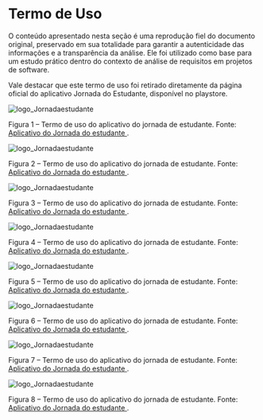# Termo de Uso

O conteúdo apresentado nesta seção é uma reprodução fiel do documento original, preservado em sua totalidade para garantir a autenticidade das informações e a transparência da análise. Ele foi utilizado como base para um estudo prático dentro do contexto de análise de requisitos em projetos de software.

Vale destacar que este termo de uso foi retirado diretamente da página oficial do aplicativo Jornada do Estudante, disponível no playstore.

![logo_Jornadaestudante](../img/termo_de_uso1.jpg)

Figura 1 – Termo de uso do aplicativo do jornada de estudante. Fonte:  [Aplicativo do Jornada do estudante ](https://play.google.com/store/apps/details?id=br.gov.mec.jornada.estudante&hl=pt-BR).



![logo_Jornadaestudante](../img/termo_de_uso2.jpg)

Figura 2 – Termo de uso do aplicativo do jornada de estudante. Fonte: [Aplicativo do Jornada do estudante ](https://play.google.com/store/apps/details?id=br.gov.mec.jornada.estudante&hl=pt-BR).


![logo_Jornadaestudante](../img/termo_de_uso3.jpg)

Figura 3 – Termo de uso do aplicativo do jornada de estudante. Fonte: [Aplicativo do Jornada do estudante ](https://play.google.com/store/apps/details?id=br.gov.mec.jornada.estudante&hl=pt-BR).


![logo_Jornadaestudante](../img/termo_de_uso4.jpg)

Figura 4 – Termo de uso do aplicativo do jornada de estudante. Fonte: [Aplicativo do Jornada do estudante ](https://play.google.com/store/apps/details?id=br.gov.mec.jornada.estudante&hl=pt-BR).


![logo_Jornadaestudante](../img/termo_de_uso5.jpg)

Figura 5 – Termo de uso do aplicativo do jornada de estudante. Fonte: [Aplicativo do Jornada do estudante ](https://play.google.com/store/apps/details?id=br.gov.mec.jornada.estudante&hl=pt-BR).


![logo_Jornadaestudante](../img/termo_de%20_uso6.jpg)

Figura 6 – Termo de uso do aplicativo do jornada de estudante. Fonte: [Aplicativo do Jornada do estudante ](https://play.google.com/store/apps/details?id=br.gov.mec.jornada.estudante&hl=pt-BR).


![logo_Jornadaestudante](../img/termo_de_uso7.jpg)

Figura 7 – Termo de uso do aplicativo do jornada de estudante. Fonte: [Aplicativo do Jornada do estudante ](https://play.google.com/store/apps/details?id=br.gov.mec.jornada.estudante&hl=pt-BR).


![logo_Jornadaestudante](../img/termo_de_uso8.jpg)

Figura 8 – Termo de uso do aplicativo do jornada de estudante. Fonte: [Aplicativo do Jornada do estudante ](https://play.google.com/store/apps/details?id=br.gov.mec.jornada.estudante&hl=pt-BR).
